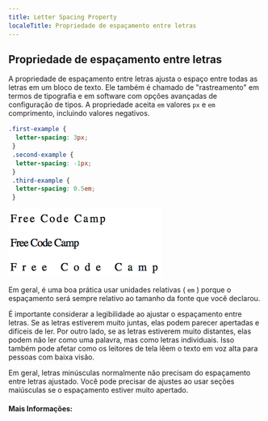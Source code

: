 ```yaml
---
title: Letter Spacing Property
localeTitle: Propriedade de espaçamento entre letras
---
```

## Propriedade de espaçamento entre letras

A propriedade de espaçamento entre letras ajusta o espaço entre todas as letras em um bloco de texto. Ele também é chamado de "rastreamento" em termos de tipografia e em software com opções avançadas de configuração de tipos. A propriedade aceita `em` valores `px` e `em` comprimento, incluindo valores negativos.

```css
.first-example { 
  letter-spacing: 3px; 
 } 
 .second-example { 
  letter-spacing: -1px; 
 } 
 .third-example { 
  letter-spacing: 0.5em; 
 } 
```

![resultado de CSS](https://github.com/kaithrendyle/guide-photos/blob/master/letter-spacing.png)

Em geral, é uma boa prática usar unidades relativas ( `em` ) porque o espaçamento será sempre relativo ao tamanho da fonte que você declarou.

É importante considerar a legibilidade ao ajustar o espaçamento entre letras. Se as letras estiverem muito juntas, elas podem parecer apertadas e difíceis de ler. Por outro lado, se as letras estiverem muito distantes, elas podem não ler como uma palavra, mas como letras individuais. Isso também pode afetar como os leitores de tela lêem o texto em voz alta para pessoas com baixa visão.

Em geral, letras minúsculas normalmente não precisam do espaçamento entre letras ajustado. Você pode precisar de ajustes ao usar seções maiúsculas se o espaçamento estiver muito apertado.

#### Mais Informações: